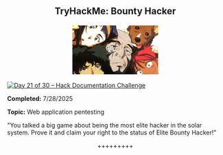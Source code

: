 **<p align="center">TryHackMe: Bounty Hacker</p>**
---

<p align="center">
  <img src="https://github.com/chaiexe/TryHackMe-Write-ups/blob/main/Bounty-Hacker/Images/RoomIcon.jpeg" alt="image alt" width="200" />
</p>

[![Day 21 of 30 – Hack Documentation Challenge](https://img.shields.io/badge/Day%2021%20of%2030-Hack%20Documentation%20Challenge-crimson?style=for-the-badge&logo=tryhackme)](https://tryhackme.com)

**Completed:** 7/28/2025

**Topic:** Web application pentesting 

"You talked a big game about being the most elite hacker in the solar system. Prove it and claim your right to the status of Elite Bounty Hacker!"

<p align="center">+++++++++</p>
